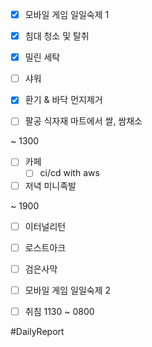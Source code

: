 
- [x] 모바일 게임 일일숙제 1

- [x] 침대 청소 및 탈취
- [x] 밀린 세탁 
- [ ] 샤워
- [x] 환기 & 바닥 먼지제거 
- [ ] 팔공 식자재 마트에서 쌀, 쌈채소

~ 1300 

- [ ] 카페
	- [ ] ci/cd with aws  
- [ ] 저녁 미니족발

~ 1900 

- [ ] 이터널리턴
- [ ] 로스트아크
- [ ]  검은사막 

- [ ] 모바일 게임 일일숙제 2
- [ ] 취침 1130 ~ 0800 


#DailyReport 